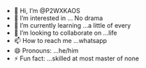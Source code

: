 - 👋 Hi, I’m @P2WXKAOS
- 👀 I’m interested in ... No drama
- 🌱 I’m currently learning ...a little of every
- 💞️ I’m looking to collaborate on ...life
- 📫 How to reach me ...whatsapp
- 😄 Pronouns: ...he/him
- ⚡ Fun fact: ...skilled at most master of none

<!---
P2WXKAOS/P2WXKAOS is a ✨ special ✨ repository because its `README.md` (this file) appears on your GitHub profile.
You can click the Preview link to take a look at your changes.
--->
